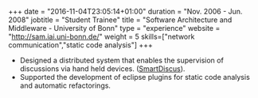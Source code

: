 +++
date = "2016-11-04T23:05:14+01:00"
duration = "Nov. 2006 - Jun. 2008"
jobtitle = "Student Trainee"
title = "Software Architecture and Middleware - University of Bonn"
type = "experience"
website = "http://sam.iai.uni-bonn.de/"
weight = 5
skills=["network communication","static code analysis"]
+++
* Designed a distributed system that enables the supervision of discussions via hand held devices.
(<a href="http://sam.iai.uni-bonn.de/projects/smartdiscuss/index.html ">SmartDiscus</a>).
* Supported the development of eclipse plugins for static code analysis and automatic refactorings.
